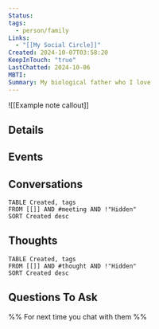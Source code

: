 ```yaml
---
Status: 
tags:
  - person/family
Links:
  - "[[My Social Circle]]"
Created: 2024-10-07T03:58:20
KeepInTouch: "true"
LastChatted: 2024-10-06
MBTI: 
Summary: My biological father who I love
---
```


![[Example note callout]]

## Details
## Events
## Conversations
```dataview
TABLE Created, tags
FROM [[]] AND #meeting AND !"Hidden"
SORT Created desc
```
## Thoughts
```dataview
TABLE Created, tags
FROM [[]] AND #thought AND !"Hidden"
SORT Created desc
```
## Questions To Ask
%% For next time you chat with them %%
